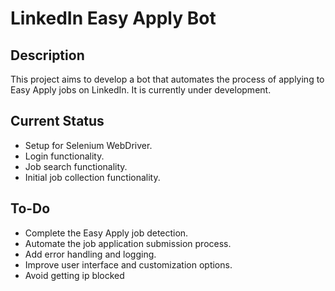 # LinkedIn Easy Apply Bot

## Description

This project aims to develop a bot that automates the process of applying to Easy Apply jobs on LinkedIn. It is currently under development.

## Current Status

- Setup for Selenium WebDriver.
- Login functionality.
- Job search functionality.
- Initial job collection functionality.

## To-Do

- Complete the Easy Apply job detection.
- Automate the job application submission process.
- Add error handling and logging.
- Improve user interface and customization options.
- Avoid getting ip blocked
